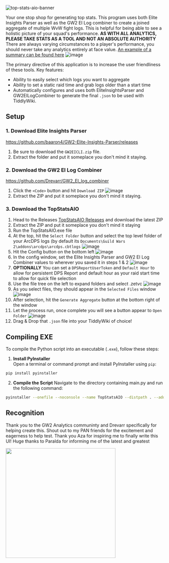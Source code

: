 ![top-stats-aio-banner](https://github.com/user-attachments/assets/d413569d-ecb1-4618-936e-5f6fa071ba0c)

Your one stop shop for generating top stats. This program uses both Elite Insights Parser as well as the GW2 EI Log combiner to create a joined aggregate of multiple WvW fight logs. This is helpful for being able to see a holistic picture of your squad's performance. **AS WITH ALL ANALYTICS, PLEASE TAKE STATS AS A TOOL AND NOT AN ABSOLUTE AUTHORITY** There are always varying circumstances to a player's performance, you should never take any analytics entirely at face value.
[An example of a summary can be found here](https://wvwlogs.com/#202503052206-Log-Summary)
![image](https://github.com/user-attachments/assets/d5482ea4-7de8-4d78-90f0-88e11e6b2223)

The primary directive of this application is to increase the user friendliness of these tools. Key features:
- Ability to easily select which logs you want to aggregate
- Ability to set a static raid time and grab logs older than a start time
- Automatically configures and uses both EliteInsightsParser and GW2EILogCombiner to generate the final `.json` to be used with TiddlyWiki.

## Setup
### 1. Download Elite Insights Parser
https://github.com/baaron4/GW2-Elite-Insights-Parser/releases
1. Be sure to download the `GW2EICLI.zip` file.
2. Extract the folder and put it someplace you don't mind it staying.
### 2. Download the GW2 EI Log Combiner
https://github.com/Drevarr/GW2_EI_log_combiner
1. Click the `<Code>` button and hit `Download ZIP`
![image](https://github.com/user-attachments/assets/245f942b-f0dc-4cc5-8371-e1946fb47708)
2. Extract the ZIP and put it someplace you don't mind it staying.
### 3. Download the TopStatsAIO
1. Head to the Releases [TopStatsAIO Releases](https://github.com/darkharasho/TopStatsAIO/releases) and download the latest ZIP
2. Extract the ZIP and put it someplace you don't mind it staying
3. Run the TopStatsAIO.exe file
4. At the top, hit the `Select Folder` button and select the top level folder of your ArcDPS logs (by default its `Documents\Guild Wars 2\addons\arcdps\arcdps.cbtlogs`
![image](https://github.com/user-attachments/assets/b472737f-8723-4d95-bcad-077dbbe24f69)
5. Hit the Config button on the bottom left
![image](https://github.com/user-attachments/assets/d45a4b0f-44f6-4ea1-8ada-0a0d0f3d0e3e)
6. In the config window, set the Elite Insights Parser and GW2 EI Log Combiner values to wherever you saved it in steps 1 & 2
![image](https://github.com/user-attachments/assets/9d56eb2d-f04e-4acd-a5f7-4bea5859dd65)
7. **OPTIONALLY** You can set a `DPSReportUserToken` and `Default Hour` to allow for persistent DPS Report and default hour as your raid start time to allow for quick file selection
8. Use the file tree on the left to expand folders and select .zetvc
![image](https://github.com/user-attachments/assets/e017b720-d872-49f1-9b79-9b208bdbb148)
9. As you select files, they should appear in the `Selected Files` window
![image](https://github.com/user-attachments/assets/8ae1dac9-d7d1-405d-9fde-c35e4240e2de)
10. After selection, hit the `Generate Aggregate` button at the bottom right of the window
11. Let the process run, once complete you will see a button appear to `Open Folder`
![image](https://github.com/user-attachments/assets/0a6b786b-ab30-4903-9050-b3502fa7e9c9)
12. Drag & Drop that `.json` file into your TiddlyWiki of choice!

## Compiling EXE

To compile the Python script into an executable (`.exe`), follow these steps:

1. **Install PyInstaller**  
Open a terminal or command prompt and install PyInstaller using `pip`:
```bash
pip install pyinstaller
```
2. **Compile the Script**
Navigate to the directory containing main.py and run the following command:
```bash
pyinstaller --onefile --noconsole --name TopStatsAIO --distpath . --add-data "config.json;." --add-data "themes;themes" --icon "top-stats-aio.ico" main.py
```
## Recognition
Thank you to the GW2 Analytics communinty and Drevarr specifically for helping create this. Shout out to my PAN friends for the excitement and eagerness to help test. Thank you Aza for inspiring me to finally write this UI! Huge thanks to Paralda for informing me of the latest and greatest

<img src="https://github.com/user-attachments/assets/81650120-8d69-4259-90b0-f84ba5a8d986" width=350>

